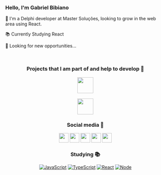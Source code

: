 ### Hello, I'm Gabriel Bibiano
<p align="left">
  👋 I'm a Delphi developer at Master Soluções, looking to grow in the web area using React.
<p align="left">
  📚 Currently Studying React
</p>
<p align="left">
  🔎 Looking for new opportunities...
</p>

<br/>

<div align="center">

<h3 align="center">    
Projects that I am part of and help to develop 👤
</h3>

 <div align:center>
  <a href="https://onchef.com.br/" target="_blank"><img src="https://sistemaonstore.com.br/wp-content/uploads/2022/01/Logo_onStore_White.png" style="height:50px" target="_blank"></a> 
  <br>
  <br>
 <a href="https://sistemaonstore.com.br/" target="_blank"><img src="https://onchef.com.br/assets/images/logoblue.png" style="height:50px" target="_blank"></a> 
 </div>
<h3 align="center">   
  Social media 👤
</h3>
  
  <a href="https://www.instagram.com/biel_bibiano/" target="_blank"><img src="https://img.shields.io/badge/-Instagram-%23E4405F?style=for-the-badge&logo=instagram&logoColor=white" style="height:30px" target="_blank"></a>
 <a href="https://discord.com/channels/1058349956798361652/1058349957414916148" target="_blank"><img src="https://img.shields.io/badge/Discord-7289DA?style=for-the-badge&logo=discord&logoColor=white" style="height:30px" target="_blank"></a> 
  <a href="https://www.facebook.com/gabriel.bibiano.35/" target="_blank"><img src="https://img.shields.io/badge/Facebook-1877F2?style=for-the-badge&logo=facebook&logoColor=white" style="height:30px" target="_blank"></a>
  <a href = "mailto:gabriel.bibiano@outlook.com"><img src="https://img.shields.io/badge/-Email-FF6347?style=for-the-badge&logo=gmail&logoColor=white" style="height:30px" target="_blank"></a>
  <a href="http://www.linkedin.com/in/gabrielbibianopinheiro" target="_blank"><img src="https://img.shields.io/badge/-LinkedIn-%230077B5?style=for-the-badge&logo=linkedin&logoColor=white" style="height:30px" target="_blank"></a>
 <br>  
<h3 align="center">  
  Studying 📚
</h3>
  
<div align="center">
  
  <a href="#" target="_blank">![JavaScript](https://img.shields.io/badge/-JavaScript-black?style=for-the-badge&logo=javascript)</a>
  <a href="#" target="_blank">![TypeScript](https://img.shields.io/badge/-TypeScript-e1e1e6?style=for-the-badge&logo=typescript)</a>
  <a href="#" target="_blank">![React](https://img.shields.io/badge/-react-gray?style=for-the-badge&logo=react)</a>
  <a href="#" target="_blank">![Node](https://img.shields.io/badge/-node-233056?style=for-the-badge&logo=node.js)</a>
  
 </div>
